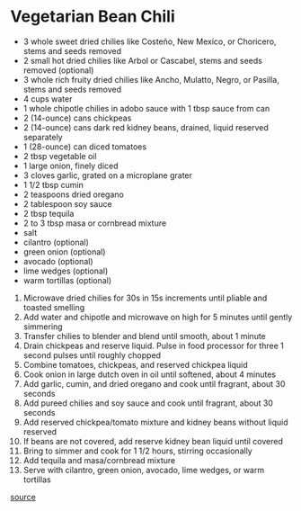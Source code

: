 # Vegetarian Bean Chili

* 3 whole sweet dried chilies like Costeño, New Mexico, or Choricero, stems and seeds removed
* 2 small hot dried chilies like Arbol or Cascabel, stems and seeds removed (optional)
* 3 whole rich fruity dried chilies like Ancho, Mulatto, Negro, or Pasilla, stems and seeds removed
* 4 cups water
* 1 whole chipotle chilies in adobo sauce with 1 tbsp sauce from can
* 2 (14-ounce) cans chickpeas
* 2 (14-ounce) cans dark red kidney beans, drained, liquid reserved separately
* 1 (28-ounce) can diced tomatoes
* 2 tbsp vegetable oil
* 1 large onion, finely diced
* 3 cloves garlic, grated on a microplane grater
* 1 1/2 tbsp cumin
* 2 teaspoons dried oregano
* 2 tablespoon soy sauce
* 2 tbsp tequila
* 2 to 3 tbsp masa or cornbread mixture
* salt
* cilantro (optional)
* green onion (optional)
* avocado (optional)
* lime wedges (optional)
* warm tortillas (optional)

1. Microwave dried chilies for 30s in 15s increments until pliable and toasted smelling
1. Add water and chipotle and microwave on high for 5 minutes until gently simmering
1. Transfer chilies to blender and blend until smooth, about 1 minute
1. Drain chickpeas and reserve liquid. Pulse in food processor for three 1 second pulses until roughly chopped
1. Combine tomatoes, chickpeas, and reserved chickpea liquid
1. Cook onion in large dutch oven in oil until softened, about 4 minutes
1. Add garlic, cumin, and dried oregano and cook until fragrant, about 30 seconds
1. Add pureed chilies and soy sauce and cook until fragrant, about 30 seconds
1. Add reserved chickpea/tomato mixture and kidney beans without liquid reserved
1. If beans are not covered, add reserve kidney bean liquid until covered
1. Bring to simmer and cook for 1 1/2 hours, stirring occasionally
1. Add tequila and masa/cornbread mixture
1. Serve with cilantro, green onion, avocado, lime wedges, or warm tortillas

[source](https://www.seriouseats.com/recipes/2010/01/the-best-chili-recipe.html)
